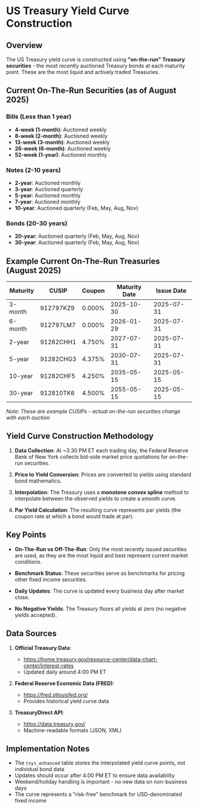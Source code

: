 # US Treasury Yield Curve Construction

## Overview

The US Treasury yield curve is constructed using **"on-the-run" Treasury securities** - the most recently auctioned Treasury bonds at each maturity point. These are the most liquid and actively traded Treasuries.

## Current On-The-Run Securities (as of August 2025)

### Bills (Less than 1 year)
- **4-week (1-month)**: Auctioned weekly
- **8-week (2-month)**: Auctioned weekly  
- **13-week (3-month)**: Auctioned weekly
- **26-week (6-month)**: Auctioned weekly
- **52-week (1-year)**: Auctioned monthly

### Notes (2-10 years)
- **2-year**: Auctioned monthly
- **3-year**: Auctioned quarterly
- **5-year**: Auctioned monthly
- **7-year**: Auctioned monthly
- **10-year**: Auctioned quarterly (Feb, May, Aug, Nov)

### Bonds (20-30 years)
- **20-year**: Auctioned quarterly (Feb, May, Aug, Nov)
- **30-year**: Auctioned quarterly (Feb, May, Aug, Nov)

## Example Current On-The-Run Treasuries (August 2025)

| Maturity | CUSIP | Coupon | Maturity Date | Issue Date |
|----------|--------|---------|---------------|------------|
| 3-month | 912797KZ9 | 0.000% | 2025-10-30 | 2025-07-31 |
| 6-month | 912797LM7 | 0.000% | 2026-01-29 | 2025-07-31 |
| 2-year | 91282CHH1 | 4.750% | 2027-07-31 | 2025-07-31 |
| 5-year | 91282CHG3 | 4.375% | 2030-07-31 | 2025-07-31 |
| 10-year | 91282CHF5 | 4.250% | 2035-05-15 | 2025-05-15 |
| 30-year | 912810TK6 | 4.500% | 2055-05-15 | 2025-05-15 |

*Note: These are example CUSIPs - actual on-the-run securities change with each auction*

## Yield Curve Construction Methodology

1. **Data Collection**: At ~3:30 PM ET each trading day, the Federal Reserve Bank of New York collects bid-side market price quotations for on-the-run securities.

2. **Price to Yield Conversion**: Prices are converted to yields using standard bond mathematics.

3. **Interpolation**: The Treasury uses a **monotone convex spline** method to interpolate between the observed yields to create a smooth curve.

4. **Par Yield Calculation**: The resulting curve represents par yields (the coupon rate at which a bond would trade at par).

## Key Points

- **On-The-Run vs Off-The-Run**: Only the most recently issued securities are used, as they are the most liquid and best represent current market conditions.

- **Benchmark Status**: These securities serve as benchmarks for pricing other fixed income securities.

- **Daily Updates**: The curve is updated every business day after market close.

- **No Negative Yields**: The Treasury floors all yields at zero (no negative yields accepted).

## Data Sources

1. **Official Treasury Data**: 
   - https://home.treasury.gov/resource-center/data-chart-center/interest-rates
   - Updated daily around 4:00 PM ET

2. **Federal Reserve Economic Data (FRED)**:
   - https://fred.stlouisfed.org/
   - Provides historical yield curve data

3. **TreasuryDirect API**:
   - https://data.treasury.gov/
   - Machine-readable formats (JSON, XML)

## Implementation Notes

- The `tsys_enhanced` table stores the interpolated yield curve points, not individual bond data
- Updates should occur after 4:00 PM ET to ensure data availability
- Weekend/holiday handling is important - no new data on non-business days
- The curve represents a "risk-free" benchmark for USD-denominated fixed income